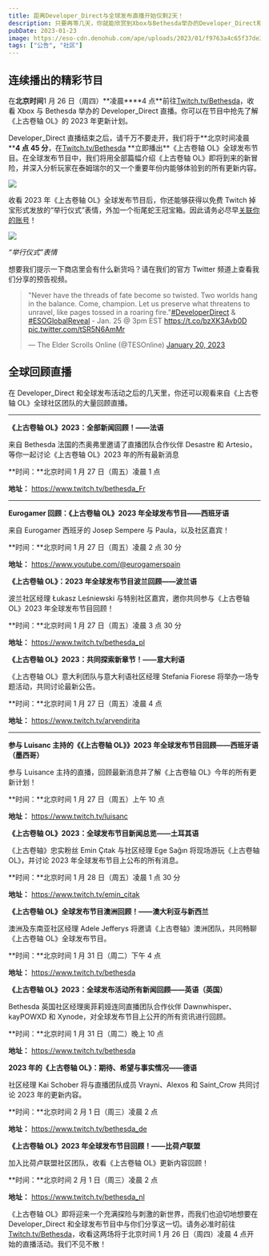 ```yaml
---
title: 距离Developer_Direct与全球发布直播开始仅剩2天！
description: 只要再等几天，你就能欣赏到Xbox与Bethesda举办的Developer_Direct和紧随其后开始的全球发布活动，并从中了解《上古卷轴OL》的未来更新计划！
pubDate: 2023-01-23
image: https://eso-cdn.denohub.com/ape/uploads/2023/01/f9763a4c65f37de32cf5c2ca927a83b9.jpg
tags: ["公告", "社区"]
---
```


## 连续播出的精彩节目

在**北京时间**1 月 26 日（周四）**凌晨\*\***4 点\*\*前往[Twitch.tv/Bethesda](https://www.twitch.tv/bethesda)，收看 Xbox
与 Bethesda 举办的 Developer_Direct 直播。你可以在节目中抢先了解《上古卷轴 OL》的 2023 年更新计划。

Developer_Direct 直播结束之后，请千万不要走开，我们将于**北京时间凌晨\*\***4 点 45
分**，在[Twitch.tv/Bethesda](https://www.twitch.tv/bethesda) **立即播出\*\*《上古卷轴
OL》全球发布节目。在全球发布节目中，我们将用全部篇幅介绍《上古卷轴
OL》即将到来的新冒险，并深入分析玩家在泰姆瑞尔的又一个重要年份内能够体验到的所有更新内容。

![](https://eso-cdn.denohub.com/ape/uploads/2023/01/c4140d6a9d29779410ed4df95668af7f.jpg)

收看 2023 年《上古卷轴 OL》全球发布节目后，你还能够获得以免费 Twitch
掉宝形式发放的“举行仪式”表情，外加一个衔尾蛇王冠宝箱。因此请务必尽早[关联你的账号](https://help-zh-cn.elderscrollsonline.com/app/answers/detail/a_id/56542)！

![](https://eso-cdn.denohub.com/ape/uploads/2023/01/503169fd58c839430d8894bde2b9adb7.jpg)

<p class="text-gray-500 text-sm text-center"><i>“举行仪式”表情</i></p>

想要我们提示一下商店里会有什么新货吗？请在我们的官方 Twitter 频道上查看我们分享的预告视频。

> "Never have the threads of fate become so twisted. Two worlds hang in the balance. Come, champion. Let us preserve
> what threatens to unravel, like pages tossed in a roaring
> fire."[#DeveloperDirect](https://twitter.com/hashtag/DeveloperDirect?src=hash&ref_src=twsrc%5Etfw) &
> [#ESOGlobalReveal](https://twitter.com/hashtag/ESOGlobalReveal?src=hash&ref_src=twsrc%5Etfw) - Jan. 25 @ 3pm EST
> <https://t.co/bzXK3Avb0D> [pic.twitter.com/tSR5N6AmMr](https://t.co/tSR5N6AmMr)
>
> — The Elder Scrolls Online (@TESOnline)
> [January 20, 2023](https://twitter.com/TESOnline/status/1616442936065167365?ref_src=twsrc%5Etfw)

## 全球回顾直播

在 Developer_Direct 和全球发布活动之后的几天里，你还可以观看来自《上古卷轴 OL》全球社区团队的大量回顾直播。

---

**《上古卷轴 OL》2023：全部新闻回顾！——法语**

来自 Bethesda 法国的杰奥弗里邀请了直播团队合作伙伴 Desastre 和 Artesio，等你一起讨论《上古卷轴 OL》2023 年的所有最新消息

**时间：**北京时间 1 月 27 日（周五）凌晨 1 点

**地址：** <https://www.twitch.tv/bethesda_Fr>

---

**Eurogamer 回顾：《上古卷轴 OL》2023 年全球发布节目——西班牙语**

来自 Eurogamer 西班牙的 Josep Sempere 与 Paula，以及社区嘉宾！

**时间：**北京时间 1 月 27 日（周五）凌晨 2 点 30 分

**地址：** <https://www.youtube.com/@eurogamerspain> [](https://www.youtube.com/@eurogamerspain)

**《上古卷轴 OL》：2023 年全球发布节目波兰回顾——波兰语**

波兰社区经理 Łukasz Leśniewski 与特别社区嘉宾，邀你共同参与《上古卷轴 OL》2023 年全球发布节目回顾！

**时间：**北京时间 1 月 27 日（周五）凌晨 3 点 30 分

**地址：** <https://www.twitch.tv/bethesda_pl>

**《上古卷轴 OL》2023：共同探索新章节！——意大利语**

《上古卷轴 OL》意大利团队与意大利语社区经理 Stefania Fiorese 将举办一场专题活动，共同讨论最新公告。

**时间：**北京时间 1 月 27 日（周五）凌晨 4 点

**地址：** <https://www.twitch.tv/arvendirita>

---

**参与 Luisanc 主持的《《上古卷轴 OL》》2023 年全球发布节目回顾——西班牙语（墨西哥）**

参与 Luisance 主持的直播，回顾最新消息并了解《上古卷轴 OL》今年的所有更新计划！

**时间：**北京时间 1 月 27 日（周五）上午 10 点

**地址：** <https://www.twitch.tv/luisanc> [](https://www.twitch.tv/luisanc)

**《上古卷轴 OL》2023：全球发布节目新闻总览——土耳其语**

《上古卷轴》忠实粉丝 Emin Çıtak 与社区经理 Ege Sağın 将现场游玩《上古卷轴 OL》，并讨论 2023
年全球发布节目上公布的所有消息。

**时间：**北京时间 1 月 28 日（周五）凌晨 1 点 30 分

**地址：** <https://www.twitch.tv/emin_citak>

**《上古卷轴 OL》全球发布节目澳洲回顾！——澳大利亚与新西兰**

澳洲及东南亚社区经理 Adele Jefferys 将邀请《上古卷轴》澳洲团队，共同畅聊《上古卷轴 OL》全球发布节目。

**时间：**北京时间 1 月 31 日（周二）下午 4 点

**地址：** <https://www.twitch.tv/bethesda>

**《上古卷轴 OL》2023：全球发布活动所有新闻回顾——英语（英国）**

Bethesda 英国社区经理奥菲莉娅连同直播团队合作伙伴 Dawnwhisper、kayPOWXD 和
Xynode，对全球发布节目上公开的所有资讯进行回顾。

**时间：**北京时间 1 月 31 日（周二）晚上 10 点

**地址：** <https://www.twitch.tv/bethesda> [](https://www.twitch.tv/bethesda)

**2023 年的《上古卷轴 OL》：期待、希望与事实情况——德语**

社区经理 Kai Schober 将与直播团队成员 Vrayni、Alexos 和 Saint_Crow 共同讨论 2023 年的更新内容。

**时间：**北京时间 2 月 1 日（周三）凌晨 2 点

**地址：** <https://www.twitch.tv/bethesda_de> [](https://www.twitch.tv/bethesda_de)

**《上古卷轴 OL》2023 年全球发布节目回顾！——比荷卢联盟**

加入比荷卢联盟社区团队，收看《上古卷轴 OL》更新内容回顾！

**时间：**北京时间 2 月 1 日（周三）凌晨 2 点

**地址：** <https://www.twitch.tv/bethesda_nl>

《上古卷轴 OL》即将迎来一个充满探险与刺激的新世界，而我们也迫切地想要在 Developer_Direct
和全球发布节目中与你们分享这一切。请务必准时前往[Twitch.tv/Bethesda](https://www.twitch.tv/bethesda)，收看这两场将于北京时间
1 月 26 日（周四）凌晨 4 点开始的直播活动。我们不见不散！
